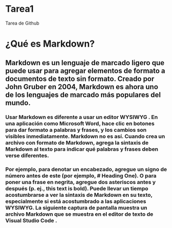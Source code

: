 # Tarea1
Tarea de Github
# ¿Qué es Markdown?
## Markdown es un lenguaje de marcado ligero que puede usar para agregar elementos de formato a documentos de texto sin formato. Creado por John Gruber en 2004, Markdown es ahora uno de los lenguajes de marcado más populares del mundo.

### Usar Markdown es diferente a usar un editor WYSIWYG . En una aplicación como Microsoft Word, hace clic en botones para dar formato a palabras y frases, y los cambios son visibles inmediatamente. Markdown no es así. Cuando crea un archivo con formato de Markdown, agrega la sintaxis de Markdown al texto para indicar qué palabras y frases deben verse diferentes.

### Por ejemplo, para denotar un encabezado, agregue un signo de número antes de este (por ejemplo, # Heading One). O para poner una frase en negrita, agregue dos asteriscos antes y después (p. ej., **this text is bold**). Puede llevar un tiempo acostumbrarse a ver la sintaxis de Markdown en su texto, especialmente si está acostumbrado a las aplicaciones WYSIWYG. La siguiente captura de pantalla muestra un archivo Markdown que se muestra en el editor de texto de Visual Studio Code .
